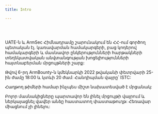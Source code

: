 ```yaml
---
title: Intro

---
```

<br />
<br />
<p>
UATE-ն և ArmSec Հիմնադրամը շարունակում են ՀՀ-ում գործող պետական էլ. կառավարման համակարգերի, բաց կոդերով համակարգերի և մասնավոր ընկերությունների հարթակների տեղեկատվական անվտանգության խոցելիությունների հայտնաբերման մրցույթների շարք:

Թվով 6-րդ ArmBounty-ն կմեկնարկի 2022 թվականի փետրվարի 25-ին ժամը 18:00 և կտևի 20 ժամ:
Հանդիպման վայրը՝ ISTC:

Հաղթող թիմերի համար ինչպես միշտ նախատեսված է մրցանակ:

Բոլոր մասնակիցները պարտավոր են լինել մրցույթի վայրում և ներկայացնել վավեր անձը հաստատող փաստաթուղթ: Հեռավար միացնում չի լինելու:
</p>
